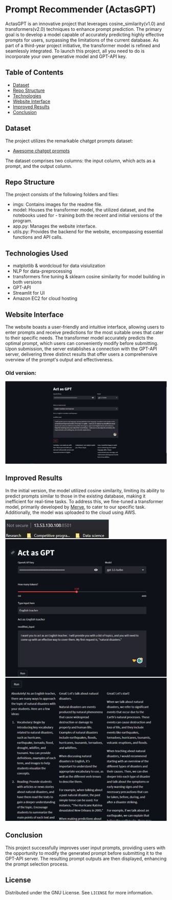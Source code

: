 # Prompt Recommender (ActasGPT)
 
ActasGPT is an innovative project that leverages cosine_similarity(v1.0) and transformers(v2.0) techniques to enhance prompt prediction. The primary goal is to develop a model capable of accurately predicting highly effective prompts for users, surpassing the limitations of the current database. As part of a third-year project initiative, the transformer model is refined and seamlessly integrated. To launch this project, all you need to do is incorporate your own generative model and GPT-API key.

## Table of Contents
* [Dataset](#Dataset)
* [Repo Structure](#Repo-Structure)
* [Technologies](#Technologies-Used)
* [Website Interface](#Website-Interface)
* [Improved Results](#Improved-Results)
* [Conclusion](#Conclusion)

## Dataset
The project utilizes the remarkable chatgpt prompts dataset:

* [Awesome chatgpt prompts](https://huggingface.co/datasets/fka/awesome-chatgpt-prompts)

The dataset comprises two columns: the input column, which acts as a prompt, and the output column.

## Repo Structure
The project consists of the following folders and files:

- imgs: Contains images for the readme file.
- model: Houses the transformer model, the utilized dataset, and the notebooks used for - training both the recent and initial versions of the program.
- app.py: Manages the website interface.
- utils.py: Provides the backend for the website, encompassing essential functions and API calls.


## Technologies Used
* matplotlib & wordcloud for data visiulization
* NLP for data-preprocessing
* transformers fine tuning & sklearn cosine similarity for model building in both versions
* GPT-API
* Streamlit for UI
* Amazon EC2 for cloud hosting

## Website Interface
The website boasts a user-friendly and intuitive interface, allowing users to enter prompts and receive predictions for the most suitable ones that cater to their specific needs. The transformer model accurately predicts the optimal prompt, which users can conveniently modify before submitting. Upon submission, the server establishes a connection with the GPT-API server, delivering three distinct results that offer users a comprehensive overview of the prompt's output and effectiveness.

### Old version:
![Interface V1.0](imgs/readme1.JPG)


## Improved Results
In the initial version, the model utilized cosine similarity, limiting its ability to predict prompts similar to those in the existing database, making it inefficient for real-time tasks. To address this, we fine-tuned a transformer model, primarily developed by [Merve](https://github.com/merveenoyan), to cater to our specific task. Additionally, the model was uploaded to the cloud using AWS.

![result1](imgs/readme2.JPG)
![result2](imgs/readme2.1.JPG)
![result3](imgs/readme2.2.JPG)


## Conclusion
This project successfully improves user input prompts, providing users with the opportunity to modify the generated prompt before submitting it to the GPT-API server. The resulting prompt outputs are then displayed, enhancing the prompt selection process.

## License
Distributed under the GNU  License. See `LICENSE` for more information.
